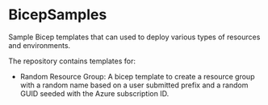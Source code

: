 # BicepSamples
Sample Bicep templates that can used to deploy various types of resources and environments.

The repository contains templates for:
* Random Resource Group: A bicep template to create a resource group with a random name based on a user submitted prefix and a random GUID seeded with the Azure subscription ID.